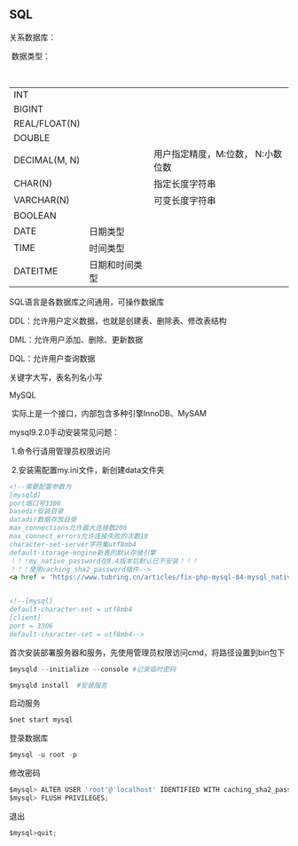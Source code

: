 ## SQL

关系数据库：

​	数据类型：

​			

|               |                |                                   |
| ------------- | -------------- | --------------------------------- |
| INT           |                |                                   |
| BIGINT        |                |                                   |
| REAL/FLOAT(N) |                |                                   |
| DOUBLE        |                |                                   |
| DECIMAL(M, N) |                | 用户指定精度，M:位数， N:小数位数 |
| CHAR(N)       |                | 指定长度字符串                    |
| VARCHAR(N)    |                | 可变长度字符串                    |
| BOOLEAN       |                |                                   |
| DATE          | 日期类型       |                                   |
| TIME          | 时间类型       |                                   |
| DATEITME      | 日期和时间类型 |                                   |

SQL语言是各数据库之间通用，可操作数据库

DDL：允许用户定义数据，也就是创建表、删除表、修改表结构

DML：允许用户添加、删除、更新数据

DQL：允许用户查询数据



关键字大写，表名列名小写



MySQL

​	实际上是一个接口，内部包含多种引擎InnoDB、MySAM







mysql9.2.0手动安装常见问题：

​	1.命令行请用管理员权限访问

​	2.安装需配置my.ini文件，新创建data文件夹

```html
<!--需要配置参数为
[mysqld]
port端口号3306 
basedir安装目录
datadir数据存放目录
max_connections允许最大连接数200
max_connect_errors允许连接失败的次数10
character-set-server字符集utf8mb4
default-storage-engine新表的默认存储引擎
！！！my_native_password在8.4版本后默认已不安装！！！
！！！使用caching_sha2_password插件-->
<a href = 'https://www.tubring.cn/articles/fix-php-mysql-84-mysql_native_password-not-loaded'>具体说明</a>


<!--[mysql]
default-character-set = utf8mb4
[client]
port = 3306
default-character-set = utf8mb4-->
```



首次安装部署服务器和服务，先使用管理员权限访问cmd，将路径设置到bin包下

```python
$mysqld --initialize --console #记录临时密码
```

```python
$mysqld install  #安装服务
```

启动服务

```python
$net start mysql
```



登录数据库

```python
$mysql -u root -p
```



修改密码

```python
$mysql> ALTER USER 'root'@'localhost' IDENTIFIED WITH caching_sha2_password BY '[]' ; #[]为密码
$mysql> FLUSH PRIVILEGES;
```



退出

```python
$mysql>quit;
```

